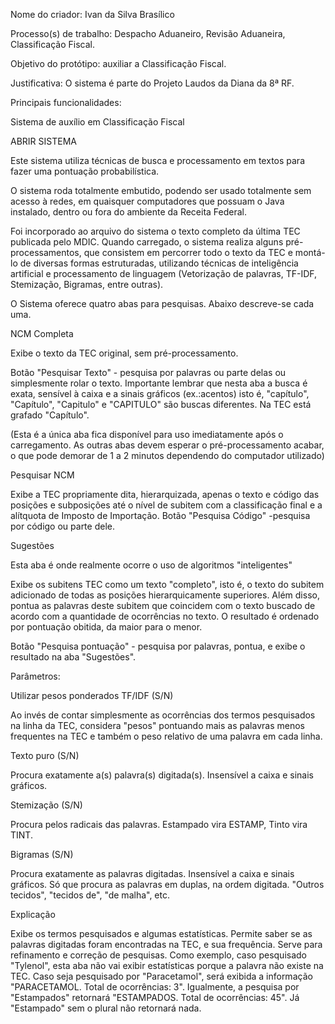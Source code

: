 Nome do criador: Ivan da Silva Brasílico

Processo(s) de trabalho: Despacho Aduaneiro, Revisão Aduaneira, Classificação Fiscal.

Objetivo do protótipo: auxiliar a Classificação Fiscal.

Justificativa: O sistema é parte do Projeto Laudos da Diana da 8ª RF.

Principais funcionalidades: 

Sistema de auxílio em Classificação Fiscal

ABRIR SISTEMA

Este sistema utiliza técnicas de busca e processamento em textos para fazer uma pontuação probabilística.

O sistema roda totalmente embutido, podendo ser usado totalmente sem acesso à redes, em quaisquer computadores que possuam o Java instalado, dentro ou fora do ambiente da Receita Federal. 

Foi incorporado ao arquivo do sistema o texto completo da última TEC publicada pelo MDIC. Quando carregado, o sistema realiza alguns pré-processamentos, que consistem em percorrer todo o texto da TEC e montá-lo de diversas formas estruturadas, utilizando técnicas de inteligência artificial e processamento de linguagem (Vetorização de palavras, TF-IDF, Stemização, Bigramas, entre outras).

O Sistema oferece quatro abas para pesquisas. Abaixo descreve-se cada uma.

NCM Completa

Exibe o texto da TEC original, sem pré-processamento.

Botão "Pesquisar Texto" -  pesquisa por palavras ou parte delas ou simplesmente rolar o texto. Importante lembrar que nesta aba a busca é exata, sensível à caixa e a sinais gráficos (ex.:acentos) isto é, "capítulo", "Capítulo", "Capitulo" e "CAPITULO" são buscas diferentes. Na TEC está grafado "Capítulo".

(Esta é a única aba fica disponível para uso imediatamente após o carregamento. As outras abas devem esperar o pré-processamento acabar, o que pode demorar de 1 a 2 minutos dependendo do computador utilizado)

Pesquisar NCM 

Exibe a TEC propriamente dita, hierarquizada, apenas o texto e código das posições e subposições até o nível de subitem com a classificação final e a alítquota de Imposto de Importação.
Botão "Pesquisa Código" -pesquisa por código ou parte dele.


Sugestões

Esta aba é onde realmente ocorre o uso de algoritmos "inteligentes"

Exibe os subitens TEC como um texto "completo", isto é, o texto do subitem adicionado de todas as posições hierarquicamente superiores. Além disso, pontua as palavras deste subitem que coincidem com o texto buscado de acordo com a quantidade de ocorrências no texto. O resultado é ordenado por pontuação obitida, da maior para o menor.

Botão "Pesquisa pontuação" - pesquisa por palavras, pontua, e exibe o resultado na aba "Sugestões". 

Parâmetros: 

Utilizar pesos ponderados TF/IDF (S/N)

Ao invés de contar simplesmente as ocorrências dos termos pesquisados na linha da TEC, considera "pesos" pontuando mais as palavras menos frequentes na TEC e também o peso relativo de uma palavra em cada linha.

Texto puro (S/N)

Procura exatamente a(s) palavra(s) digitada(s). Insensível a caixa e sinais gráficos.

Stemização (S/N)

Procura pelos radicais das palavras. Estampado vira ESTAMP, Tinto vira TINT.

Bigramas (S/N)

Procura exatamente as palavras digitadas. Insensível a caixa e sinais gráficos. Só que procura as palavras em duplas, na ordem digitada. "Outros tecidos", "tecidos de", "de malha", etc.

Explicação

Exibe os termos pesquisados e algumas estatísticas. Permite saber se as palavras digitadas foram encontradas na TEC, e sua frequência. Serve para refinamento e correção de pesquisas. Como exemplo, caso pesquisado "Tylenol", esta aba não vai exibir estatísticas porque a palavra não existe na TEC. Caso seja pesquisado por "Paracetamol", será exibida a informação "PARACETAMOL. Total de ocorrências: 3". Igualmente, a pesquisa por "Estampados" retornará "ESTAMPADOS. Total de ocorrências: 45". Já "Estampado" sem o plural não retornará nada.

